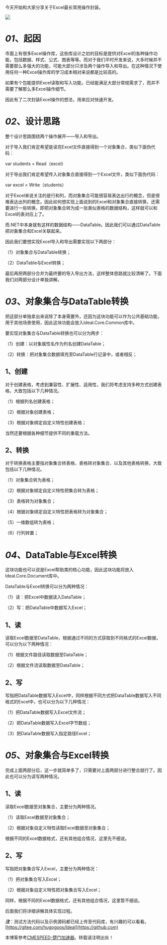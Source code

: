 
今天开始和大家分享关于Excel最长常用操作封装。


![](https://img2024.cnblogs.com/blog/386841/202411/386841-20241127234401978-26363724.png)


# ***01***、起因


市面上有很多Excel操作库，这些库设计之初的目标是提供对Excel的各种操作功能，包括数据、样式、公式、图表等等。而对于我们平时开发来说，大多时候并不需要那么多强大的功能，可能大部分只涉及两个操作导入和导出。在这种情况下使用任何一种Excel操作库的学习成本相对来说都是比较高的。


如果有个包能提供Excel读取和写入功能，已经能满足大部分常规需求了，而并不需要了解那么多Excel操作细节。


因此有了二次封装Excel操作的想法，用来应对快速开发。


# ***02***、设计思路


整个设计思路围绕两个操作展开——导入和导出。


对于导入我们肯定希望是读完Excel文件直接得到一个对象集合，类似下面伪代码：


var students \= Read（excel）


对于导出我们肯定希望传入对象集合直接得到一个Excel文件，类似下面伪代码：


var excel \= Write（students）


对于Excel来说关注的是行和列，而对象集合可能很容易表达出行的概念，但是很难表达出列的概念。因此如何想实现上面说到的Excel和对象集合直接转换，还需要进行一些转换，即把对象集合转为成一张类似表格的数据结构，这样就可以和Excel的表对应上了。


而.NET中本身就有这样的数据结构——DataTable。因此我们可以通过DataTable把对象集合和Excel关联起来。


因此我们要想实现Excel导入和导出需要实现以下两部分：


（1）对象集合与DataTable转换；


（2）DataTable与Excel转换；


最后再把两部分合并为最终要的导入导出方法，这样整体思路就比较清晰了。下面我们对两部分设计单独讲解。


# ***03***、对象集合与DataTable转换


把这部分单独拿出来说除了本身需要外，还因为这块功能可以作为公共基础功能，用于其他场景使用，因此这块功能会放入Ideal.Core.Common库中。


要实现对象集合与DataTable转换也可以分为两步：


（1）创建：以对象属性名作为列名创建DataTable；


（2）转换：把对象集合数据填充至DataTable行记录中，或者相反；


## 1、创建


对于创建表格，考虑到兼容性、扩展性、适用性，我们将考虑支持多种方式创建表格，大致包括以下几种情况。


（1）根据列名创建表格；


（2）根据对象创建表格；


（3）根据对象绑定自定义特性创建表格；


当然还要根据各种细节提供不同的重载方法。


## 2、转换


对于转换表格主要指对象集合转表格、表格转对象集合、以及其他表格转换，大致包括以下几种情况。


（1）对象集合转为表格；


（2）根据对象绑定自定义特性把集合转为表格；


（3）表格转为对象集合；


（4）根据对象绑定自定义特性把表格转为对象集合；


（5）一维数组转为表格；


（6）行列转置；


# ***04***、DataTable与Excel转换


这块功能也可以说是Excel帮助类的核心功能，因此这块功能将放入Ideal.Core.Document库中。


DataTable与Excel转换可以分为两种情况：


（1）读：把Excel中数据读入DataTable；


（2）写：把DataTable中数据写入Excel；


## 1、读


读取Excel数据至DataTable，根据通过不同的方式获取到不同格式的Excel数据，可以分为以下两种情况：


（1）根据文件路径读取数据至DataTable；


（2）根据文件流读取数据至DataTable；


## 2、写


写指把DataTable数据写入Excel中，同样根据不同方式把DataTable数据写入不同格式的Excel中，也可以分为以下几种情况：


（1）把DataTable数据写入Excel文件流；


（2）把DataTable数据写入Excel字节数组；


（3）把DataTable数据写入指定路径Excel；


# ***05***、对象集合与Excel转换


完成上面两部分后，这一步就简单多了，只需要对上面两部分进行整合就行了。因此也可以分为读写两种情况。


## 1、读


读取Excel数据至对象集合，主要分为两种情况。


（1）读取Excel数据至对象集合；


（2）根据对象自定义特性读取Excel数据至对象集合；


根据不同的Excel数据格式，还有其他组合情况，这里先不细说。


## 2、写


写指把对象集合写入Excel，主要分为两种情况：


（1）把对象集合写入Excel；


（2）根据对象自定义特性把对象集合写入Excel；


同样，根据不同的Excel数据格式，还有其他组合情况，这里暂不细说。


后面我们将详细讲解具体实现过程。


***注***：测试方法代码以及示例源码都已经上传至代码库，有兴趣的可以看看。[https://gitee.com/hugogoos/Ideal](https://github.com)


 本博客参考[CMESPEED\-楚门加速器](https://cmnspeed.com)。转载请注明出处！
